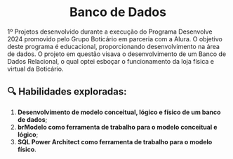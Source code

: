 <h1 align="center"><b>Banco de Dados</b></h1>

1º Projetos desenvolvido durante a execução do Programa Desenvolve 2024 promovido pelo Grupo Boticário em parceria com a Alura. O objetivo deste programa é educacional, proporcionando desenvolvimento na área de dados. O projeto em questão visava o desenvolvimento de um Banco de Dados Relacional, o qual optei esboçar o funcionamento da loja física e virtual da Boticário.

<h2>🔍 Habilidades exploradas:</h2>

1. **Desenvolvimento de modelo conceitual, lógico e físico de um banco de dados**;
2. **brModelo como ferramenta de trabalho para o modelo conceitual e lógico**;
3. **SQL Power Architect como ferramenta de trabalho para o modelo físico**.
